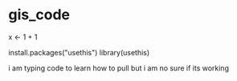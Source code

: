 # gis_code


x <- 1 + 1

install.packages("usethis")
library(usethis)

i am typing code to learn how to pull but i am no sure if its working
